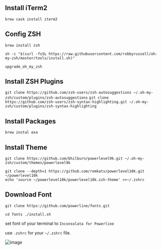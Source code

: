 ## Install iTerm2

`brew cask install iterm2`

## Config ZSH

`brew install zsh`

`sh -c "$(curl -fsSL https://raw.githubusercontent.com/robbyrussell/oh-my-zsh/master/tools/install.sh)"`

`upgrade_oh_my_zsh`

## Install ZSH Plugins

`git clone https://github.com/zsh-users/zsh-autosuggestions ~/.oh-my-zsh/custom/plugins/zsh-autosuggestions`
`git clone https://github.com/zsh-users/zsh-syntax-highlighting.git ~/.oh-my-zsh/custom/plugins/zsh-syntax-highlighting`


## Install Packages

```
brew instal exa
```

## Install Theme

`git clone https://github.com/bhilburn/powerlevel9k.git ~/.oh-my-zsh/custom/themes/powerlevel9k`

```
git clone --depth=1 https://github.com/romkatv/powerlevel10k.git ~/powerlevel10k
echo 'source ~/powerlevel10k/powerlevel10k.zsh-theme' >>~/.zshrc
```
## Download Font

`git clone https://github.com/powerline/fonts.git`

`cd fonts
./install.sh`

set font of your terminal to `Inconsolata for Powerline`

use `.zshrc` for your `~/.zshrc` file.

![image](https://user-images.githubusercontent.com/44297246/219365980-11b4cbe2-2948-4038-bbe4-824e561c8a95.png)